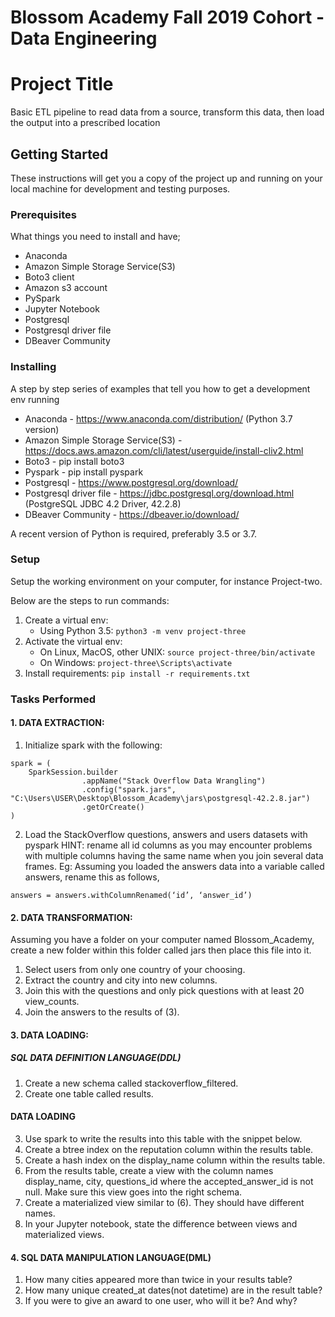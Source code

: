 <h1>Blossom Academy Fall 2019 Cohort - Data Engineering</h1>

# Project Title

Basic ETL pipeline to read data from a source, transform this data, then load the output into a prescribed location

## Getting Started

These instructions will get you a copy of the project up and running on your local machine for development and testing purposes.

### Prerequisites

What things you need to install and have;


- Anaconda 
- Amazon Simple Storage Service(S3)
- Boto3 client
- Amazon s3 account
- PySpark 
- Jupyter Notebook
- Postgresql
- Postgresql driver file
- DBeaver Community


### Installing

A step by step series of examples that tell you how to get a development env running

* Anaconda -  https://www.anaconda.com/distribution/ (Python 3.7 version)
* Amazon Simple Storage Service(S3) - https://docs.aws.amazon.com/cli/latest/userguide/install-cliv2.html
* Boto3 - pip install boto3
* Pyspark - pip install pyspark
* Postgresql - https://www.postgresql.org/download/
* Postgresql driver file - https://jdbc.postgresql.org/download.html (PostgreSQL JDBC 4.2 Driver, 42.2.8)
* DBeaver Community - https://dbeaver.io/download/


A recent version of Python is required, preferably 3.5 or 3.7.

### Setup
Setup the working environment on your computer, for instance Project-two.

Below are the steps to run commands:

1. Create a virtual env:
	* Using Python 3.5: `python3 -m venv project-three`
2. Activate the virtual env:
	* On Linux, MacOS, other UNIX: `source project-three/bin/activate`
	* On Windows: `project-three\Scripts\activate`
3. Install requirements: `pip install -r requirements.txt` 

### Tasks Performed
#### 1. DATA EXTRACTION:
      
1. Initialize spark with the following:

```
spark = (
    SparkSession.builder
                .appName("Stack Overflow Data Wrangling")
                .config("spark.jars", "C:\Users\USER\Desktop\Blossom_Academy\jars\postgresql-42.2.8.jar") 
                .getOrCreate()
)
```
2. Load the StackOverflow questions, answers and users datasets with pyspark
HINT: rename all id columns as you may encounter problems with multiple columns having the same name when you join several data frames.  Eg: Assuming you loaded the answers data into a variable called answers, rename this as follows,

`answers = answers.withColumnRenamed(‘id’, ‘answer_id’)`


#### 2. DATA TRANSFORMATION:
Assuming you have a folder on your computer named Blossom_Academy, create a new folder within this folder called jars then place this file into it.
1. Select users from only one country of your choosing.
2. Extract the country and city into new columns.
3. Join this with the questions and only pick questions with at least 20 view_counts.
4. Join the answers to the results of (3).

#### 3. DATA LOADING:
##### SQL DATA DEFINITION LANGUAGE(DDL)
1. Create a new schema called stackoverflow_filtered.
2. Create one table called results. 


#### DATA LOADING
3. Use spark to write the results into this table with the snippet below.
4. Create a btree index on the reputation column within the results table.
5. Create a hash index on the display_name column within the results table.
6. From the results table, create a view with the column names display_name, city, questions_id where the accepted_answer_id is not null. Make sure this view goes into the right schema.
7. Create a materialized view similar to (6). They should have different names.
8. In your Jupyter notebook, state the difference between views and materialized views.

#### 4. SQL DATA MANIPULATION LANGUAGE(DML)
1. How many cities appeared more than twice in your results table?
2. How many unique created_at dates(not datetime) are in the result table?
3. If you were to give an award to one user, who will it be? And why?

